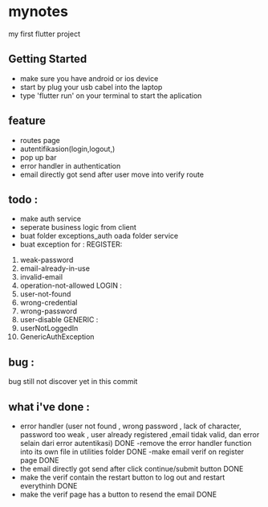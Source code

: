 # mynotes

my first flutter project

## Getting Started
- make sure you have android or ios device
- start by plug your usb cabel into the laptop
- type 'flutter run' on your terminal to start the aplication

## feature 
- routes page
- autentifikasion(login,logout,)
- pop up bar
-  error handler in authentication
- email directly got send after user move into verify route

## todo :
- make auth service
- seperate business logic from client
- buat folder exceptions_auth oada folder service
- buat exception for :
REGISTER:
1. weak-password
2. email-already-in-use
3. invalid-email
4. operation-not-allowed
LOGIN :
1. user-not-found
2. wrong-credential
3. wrong-password
4. user-disable
GENERIC :
1. userNotLoggedIn
2. GenericAuthException

## bug :
 bug still not discover yet in this commit

## what i've done :
- error handler (user not found , wrong password , lack of character, password too weak , user already registered ,email tidak valid, dan error selain dari error autentikasi) DONE
-remove the error handler function into its own file in utilities folder DONE
-make email verif on register page DONE
- the email directly got send after click continue/submit button DONE
- make the verif contain the restart button to log out and restart everythinh DONE
- make the verif page has a button to resend the email DONE